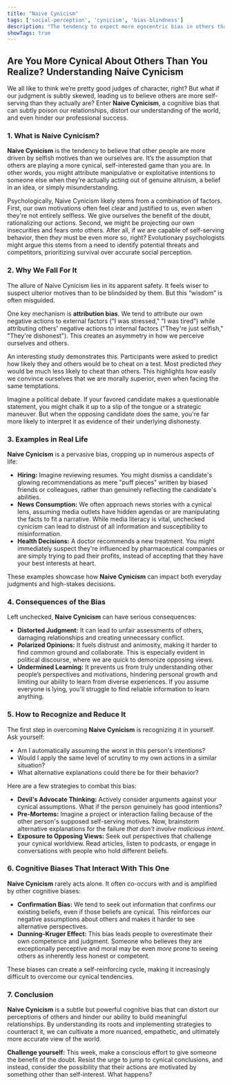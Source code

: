 ```yaml
---
title: "Naive Cynicism"
tags: ['social-perception', 'cynicism', 'bias-blindness']
description: "The tendency to expect more egocentric bias in others than in oneself."
showTags: true
---
```


## Are You More Cynical About Others Than You Realize? Understanding Naive Cynicism

We all like to think we’re pretty good judges of character, right? But what if our judgment is subtly skewed, leading us to believe others are more self-serving than they actually are? Enter **Naive Cynicism**, a cognitive bias that can subtly poison our relationships, distort our understanding of the world, and even hinder our professional success.

### 1. What is Naive Cynicism?

**Naive Cynicism** is the tendency to believe that other people are more driven by selfish motives than we ourselves are. It’s the assumption that others are playing a more cynical, self-interested game than you are. In other words, you might attribute manipulative or exploitative intentions to someone else when they’re actually acting out of genuine altruism, a belief in an idea, or simply misunderstanding.

Psychologically, Naive Cynicism likely stems from a combination of factors. First, our own motivations often feel clear and justified to us, even when they're not entirely selfless. We give ourselves the benefit of the doubt, rationalizing our actions. Second, we might be projecting our own insecurities and fears onto others. After all, if *we* are capable of self-serving behavior, then *they* must be even more so, right? Evolutionary psychologists might argue this stems from a need to identify potential threats and competitors, prioritizing survival over accurate social perception.

### 2. Why We Fall For It

The allure of Naive Cynicism lies in its apparent safety. It feels wiser to suspect ulterior motives than to be blindsided by them. But this “wisdom” is often misguided.

One key mechanism is **attribution bias**. We tend to attribute our own negative actions to external factors ("I was stressed," "I was tired") while attributing others' negative actions to internal factors ("They're just selfish," "They're dishonest"). This creates an asymmetry in how we perceive ourselves and others.

An interesting study demonstrates this. Participants were asked to predict how likely they and others would be to cheat on a test. Most predicted *they* would be much less likely to cheat than others. This highlights how easily we convince ourselves that we are morally superior, even when facing the same temptations.

Imagine a political debate. If your favored candidate makes a questionable statement, you might chalk it up to a slip of the tongue or a strategic maneuver. But when the opposing candidate does the same, you're far more likely to interpret it as evidence of their underlying dishonesty.

### 3. Examples in Real Life

**Naive Cynicism** is a pervasive bias, cropping up in numerous aspects of life:

*   **Hiring:** Imagine reviewing resumes. You might dismiss a candidate's glowing recommendations as mere "puff pieces" written by biased friends or colleagues, rather than genuinely reflecting the candidate's abilities.
*   **News Consumption:** We often approach news stories with a cynical lens, assuming media outlets have hidden agendas or are manipulating the facts to fit a narrative. While media literacy is vital, unchecked cynicism can lead to distrust of all information and susceptibility to misinformation.
*   **Health Decisions:** A doctor recommends a new treatment. You might immediately suspect they're influenced by pharmaceutical companies or are simply trying to pad their profits, instead of accepting that they have your best interests at heart.

These examples showcase how **Naive Cynicism** can impact both everyday judgments and high-stakes decisions.

### 4. Consequences of the Bias

Left unchecked, **Naive Cynicism** can have serious consequences:

*   **Distorted Judgment:** It can lead to unfair assessments of others, damaging relationships and creating unnecessary conflict.
*   **Polarized Opinions:** It fuels distrust and animosity, making it harder to find common ground and collaborate. This is especially evident in political discourse, where we are quick to demonize opposing views.
*   **Undermined Learning:** It prevents us from truly understanding other people’s perspectives and motivations, hindering personal growth and limiting our ability to learn from diverse experiences. If you assume everyone is lying, you'll struggle to find reliable information to learn anything.

### 5. How to Recognize and Reduce It

The first step in overcoming **Naive Cynicism** is recognizing it in yourself. Ask yourself:

*   Am I automatically assuming the worst in this person's intentions?
*   Would I apply the same level of scrutiny to my own actions in a similar situation?
*   What alternative explanations could there be for their behavior?

Here are a few strategies to combat this bias:

*   **Devil's Advocate Thinking:** Actively consider arguments against your cynical assumptions. What if the person genuinely has good intentions?
*   **Pre-Mortems:** Imagine a project or interaction failing because of the other person's supposed self-serving motives. Now, brainstorm alternative explanations for the failure *that don't involve malicious intent*.
*   **Exposure to Opposing Views:** Seek out perspectives that challenge your cynical worldview. Read articles, listen to podcasts, or engage in conversations with people who hold different beliefs.

### 6. Cognitive Biases That Interact With This One

**Naive Cynicism** rarely acts alone. It often co-occurs with and is amplified by other cognitive biases:

*   **Confirmation Bias:** We tend to seek out information that confirms our existing beliefs, even if those beliefs are cynical. This reinforces our negative assumptions about others and makes it harder to see alternative perspectives.
*   **Dunning-Kruger Effect:** This bias leads people to overestimate their own competence and judgment. Someone who believes they are exceptionally perceptive and moral may be even *more* prone to seeing others as inherently less honest or competent.

These biases can create a self-reinforcing cycle, making it increasingly difficult to overcome our cynical tendencies.

### 7. Conclusion

**Naive Cynicism** is a subtle but powerful cognitive bias that can distort our perceptions of others and hinder our ability to build meaningful relationships. By understanding its roots and implementing strategies to counteract it, we can cultivate a more nuanced, empathetic, and ultimately more accurate view of the world.

**Challenge yourself:** This week, make a conscious effort to give someone the benefit of the doubt. Resist the urge to jump to cynical conclusions, and instead, consider the possibility that their actions are motivated by something other than self-interest. What happens?

